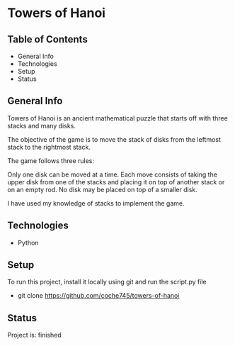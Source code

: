 # Towers of Hanoi
## Table of Contents
+ General Info
+ Technologies
+ Setup
+ Status
## General Info
Towers of Hanoi is an ancient mathematical puzzle that starts off with three stacks and many disks.

The objective of the game is to move the stack of disks from the leftmost stack to the rightmost stack.

The game follows three rules:

Only one disk can be moved at a time.
Each move consists of taking the upper disk from one of the stacks and placing it on top of another stack or on an empty rod.
No disk may be placed on top of a smaller disk.

I have used my knowledge of stacks to implement the game.
## Technologies
+ Python
## Setup
To run this project, install it locally using git and run the script.py file
+ git clone https://github.com/coche745/towers-of-hanoi
## Status
Project is: finished
